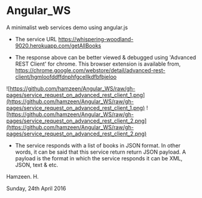 # Angular_WS
A minimalist web services demo using angular.js


* The service URL
https://whispering-woodland-9020.herokuapp.com/getAllBooks


* The response above can be better viewed & debugged using 'Advanced REST Client' for chrome. This browser extension is available from, https://chrome.google.com/webstore/detail/advanced-rest-client/hgmloofddffdnphfgcellkdfbfbjeloo

![https://github.com/hamzeen/Angular_WS/raw/gh-pages/service_request_on_advanced_rest_client_1.png](https://github.com/hamzeen/Angular_WS/raw/gh-pages/service_request_on_advanced_rest_client_1.png)
![https://github.com/hamzeen/Angular_WS/raw/gh-pages/service_request_on_advanced_rest_client_2.png](https://github.com/hamzeen/Angular_WS/raw/gh-pages/service_request_on_advanced_rest_client_2.png)

* The service responds with a list of books in JSON format. In other words,
it can be said that this service return return JSON payload. A payload is the format in which the service responds it can be XML, JSON, text & etc.


Hamzeen. H.

Sunday, 24th April 2016
